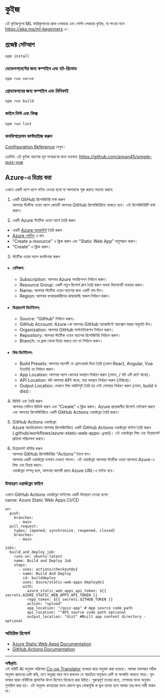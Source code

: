<!--
CO_OP_TRANSLATOR_METADATA:
{
  "original_hash": "6d130dffca5db70d7e615f926cb1ad4c",
  "translation_date": "2025-08-29T21:38:22+00:00",
  "source_file": "quiz-app/README.md",
  "language_code": "bn"
}
-->
# কুইজ

এই কুইজগুলো ML কারিকুলামের প্রাক-লেকচার এবং পোস্ট-লেকচার কুইজ, যা পাওয়া যাবে https://aka.ms/ml-beginners এ।

## প্রজেক্ট সেটআপ

```
npm install
```

### ডেভেলপমেন্টের জন্য কম্পাইল এবং হট-রিলোড

```
npm run serve
```

### প্রোডাকশনের জন্য কম্পাইল এবং মিনিফাই

```
npm run build
```

### ফাইল লিন্ট এবং ফিক্স

```
npm run lint
```

### কনফিগারেশন কাস্টমাইজ করুন

[Configuration Reference](https://cli.vuejs.org/config/) দেখুন।

ক্রেডিট: এই কুইজ অ্যাপের মূল সংস্করণের জন্য ধন্যবাদ: https://github.com/arpan45/simple-quiz-vue

## Azure-এ ডিপ্লয় করা

এখানে একটি ধাপে ধাপে গাইড দেওয়া হলো যা আপনাকে শুরু করতে সাহায্য করবে:

1. একটি GitHub রিপোজিটরি ফর্ক করুন  
আপনার স্ট্যাটিক ওয়েব অ্যাপ কোডটি আপনার GitHub রিপোজিটরিতে থাকতে হবে। এই রিপোজিটরিটি ফর্ক করুন।

2. একটি Azure স্ট্যাটিক ওয়েব অ্যাপ তৈরি করুন  
- একটি [Azure অ্যাকাউন্ট](http://azure.microsoft.com) তৈরি করুন  
- [Azure পোর্টাল](https://portal.azure.com) এ যান  
- “Create a resource” এ ক্লিক করুন এবং “Static Web App” অনুসন্ধান করুন।  
- “Create” এ ক্লিক করুন।  

3. স্ট্যাটিক ওয়েব অ্যাপ কনফিগার করুন  
- #### বেসিকস:  
  - Subscription: আপনার Azure সাবস্ক্রিপশন নির্বাচন করুন।  
  - Resource Group: একটি নতুন রিসোর্স গ্রুপ তৈরি করুন অথবা বিদ্যমানটি ব্যবহার করুন।  
  - Name: আপনার স্ট্যাটিক ওয়েব অ্যাপের জন্য একটি নাম দিন।  
  - Region: আপনার ব্যবহারকারীদের কাছাকাছি অঞ্চল নির্বাচন করুন।  

- #### ডিপ্লয়মেন্ট ডিটেইলস:  
  - Source: “GitHub” নির্বাচন করুন।  
  - GitHub Account: Azure-কে আপনার GitHub অ্যাকাউন্টে অ্যাক্সেস করার অনুমতি দিন।  
  - Organization: আপনার GitHub অর্গানাইজেশন নির্বাচন করুন।  
  - Repository: আপনার স্ট্যাটিক ওয়েব অ্যাপের রিপোজিটরি নির্বাচন করুন।  
  - Branch: যে ব্রাঞ্চ থেকে ডিপ্লয় করতে চান তা নির্বাচন করুন।  

- #### বিল্ড ডিটেইলস:  
  - Build Presets: আপনার অ্যাপটি যে ফ্রেমওয়ার্ক দিয়ে তৈরি (যেমন React, Angular, Vue ইত্যাদি) তা নির্বাচন করুন।  
  - App Location: আপনার অ্যাপ কোডের অবস্থান নির্ধারণ করুন (যেমন, / যদি এটি রুটে থাকে)।  
  - API Location: যদি আপনার API থাকে, তার অবস্থান নির্ধারণ করুন (ঐচ্ছিক)।  
  - Output Location: যেখানে বিল্ড আউটপুট তৈরি হয় সেই ফোল্ডার নির্ধারণ করুন (যেমন, build বা dist)।  

4. রিভিউ এবং তৈরি করুন  
আপনার সেটিংস রিভিউ করুন এবং “Create” এ ক্লিক করুন। Azure প্রয়োজনীয় রিসোর্স সেটআপ করবে এবং আপনার রিপোজিটরিতে একটি GitHub Actions ওয়ার্কফ্লো তৈরি করবে।  

5. GitHub Actions ওয়ার্কফ্লো  
Azure স্বয়ংক্রিয়ভাবে আপনার রিপোজিটরিতে একটি GitHub Actions ওয়ার্কফ্লো ফাইল তৈরি করবে (.github/workflows/azure-static-web-apps-<name>.yml)। এই ওয়ার্কফ্লো বিল্ড এবং ডিপ্লয়মেন্ট প্রক্রিয়া পরিচালনা করবে।  

6. ডিপ্লয়মেন্ট মনিটর করুন  
আপনার GitHub রিপোজিটরির “Actions” ট্যাবে যান।  
আপনার একটি ওয়ার্কফ্লো চলমান দেখতে পাবেন। এই ওয়ার্কফ্লো আপনার স্ট্যাটিক ওয়েব অ্যাপকে Azure-এ বিল্ড এবং ডিপ্লয় করবে।  
ওয়ার্কফ্লো সম্পন্ন হলে, আপনার অ্যাপটি প্রদত্ত Azure URL-এ লাইভ হবে।  

### উদাহরণ ওয়ার্কফ্লো ফাইল

এখানে GitHub Actions ওয়ার্কফ্লো ফাইলের একটি উদাহরণ দেওয়া হলো:  
name: Azure Static Web Apps CI/CD  
```
on:
  push:
    branches:
      - main
  pull_request:
    types: [opened, synchronize, reopened, closed]
    branches:
      - main

jobs:
  build_and_deploy_job:
    runs-on: ubuntu-latest
    name: Build and Deploy Job
    steps:
      - uses: actions/checkout@v2
      - name: Build And Deploy
        id: builddeploy
        uses: Azure/static-web-apps-deploy@v1
        with:
          azure_static_web_apps_api_token: ${{ secrets.AZURE_STATIC_WEB_APPS_API_TOKEN }}
          repo_token: ${{ secrets.GITHUB_TOKEN }}
          action: "upload"
          app_location: "/quiz-app" # App source code path
          api_location: ""API source code path optional
          output_location: "dist" #Built app content directory - optional
```

### অতিরিক্ত রিসোর্স  
- [Azure Static Web Apps Documentation](https://learn.microsoft.com/azure/static-web-apps/getting-started)  
- [GitHub Actions Documentation](https://docs.github.com/actions/use-cases-and-examples/deploying/deploying-to-azure-static-web-app)  

---

**অস্বীকৃতি**:  
এই নথিটি AI অনুবাদ পরিষেবা [Co-op Translator](https://github.com/Azure/co-op-translator) ব্যবহার করে অনুবাদ করা হয়েছে। আমরা যথাসম্ভব সঠিক অনুবাদ প্রদানের চেষ্টা করি, তবে অনুগ্রহ করে মনে রাখবেন যে স্বয়ংক্রিয় অনুবাদে ত্রুটি বা অসঙ্গতি থাকতে পারে। মূল ভাষায় থাকা নথিটিকে প্রামাণিক উৎস হিসেবে বিবেচনা করা উচিত। গুরুত্বপূর্ণ তথ্যের জন্য, পেশাদার মানব অনুবাদ সুপারিশ করা হয়। এই অনুবাদ ব্যবহারের ফলে কোনো ভুল বোঝাবুঝি বা ভুল ব্যাখ্যা হলে আমরা তার জন্য দায়ী থাকব না।